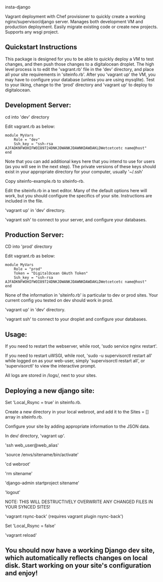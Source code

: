 insta-django

Vagrant deployment with Chef provisioner to quickly create a working nginx/supervisor/django server. Manages both development VM and production deployment. Easily migrate existing code or create new projects. Supports any wsgi project.

Quickstart Instructions
--------------------------------------------

This package is designed for you to be able to quickly deploy a VM to test changes, and then push those changes to a digitalocean droplet. The high level process is to edit the 'vagrant.rb' file in the 'dev' directory, and place all your site requirements in 'siteinfo.rb'.
After you 'vagrant up' the VM, you may have to configure your database (unless you are using mysqlite). Test to your liking, change to the 'prod' directory and 'vagrant up' to deploy to digitalocean.

Development Server:
--------------------------------------------

cd into 'dev' directory

Edit vagrant.rb as below:

	module MyVars
		Role = "dev"
		Ssh_key = "ssh-rsa AJFADKNFWOHIFWOI89724DNKJDWANKJDAWNKDAWDAKLDWetcetcetc name@host"
	end

Note that you can add additional keys here that you intend to use for users (as you will see in the next step). The private versions of these keys should exist in your appropriate directory for your computer, usually '~/.ssh'

Copy siteinfo-example.rb to siteinfo-rb.

Edit the siteinfo.rb in a text editor. Many of the default options here will work, but you should configure the specifics of your site. Instructions are included in the file.

'vagrant up' in 'dev' directory.

'vagrant ssh' to connect to your server, and configure your databases.

Production Server:
--------------------------------------------

CD into 'prod' directory

Edit vagrant.rb as below:

	module MyVars
		Role = "prod"
		Token = "DigitalOcean OAuth Token"
		Ssh_key = "ssh-rsa AJFADKNFWOHIFWOI89724DNKJDWANKJDAWNKDAWDAKLDWetcetcetc name@host"
	end

None of the information in 'siteinfo.rb' is particular to dev or prod sites. Your current config you tested on dev should work in prod.

'vagrant up' in 'dev' directory.

'vagrant ssh' to connect to your droplet and configure your databases.

Usage:
--------------------------------------------

If you need to restart the webserver, while root, 'sudo service nginx restart'.

If you need to restart uWSGI, while root, 'sudo -u supervisorctl restart all' while logged on as your web-user, simply 'supervisorctl restart all', or 'supervisorctl' to view the interactive prompt.

All logs are stored in /logs/, next to your sites.

Deploying a new django site:
--------------------------------------------

Set 'Local_Rsync = true' in siteinfo.rb.

Create a new directory in your local webroot, and add it to the Sites = [] array in siteinfo.rb.

Configure your site by adding appropriate information to the JSON data.

In dev/ directory, 'vagrant up'. 

'ssh web_user@web_alias'

'source /envs/sitename/bin/activate'

'cd webroot'

'rm sitename'

'django-admin startproject sitename'

'logout'

NOTE: THIS WILL DESTRUCTIVELY OVERWRITE ANY CHANGED FILES IN YOUR SYNCED SITES!

'vagrant rsync-back' (requires vagrant plugin rsync-back')

Set 'Local_Rsync = false'

'vagrant reload'


You should now have a working Django dev site, which automatically reflects changes on local disk. Start working on your site's configuration and enjoy!
-------------------------------------------
